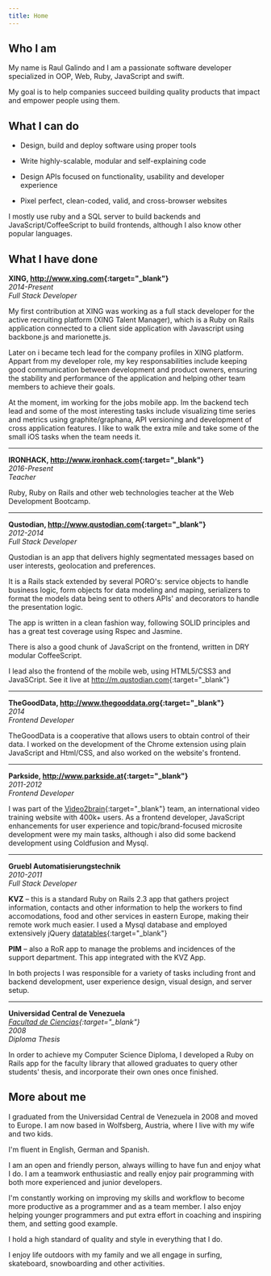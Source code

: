 ```yaml
---
title: Home
---
```


Who I am
--------

My name is Raul Galindo and I am a passionate software developer specialized in OOP, Web, Ruby, JavaScript and swift.

My goal is to help companies succeed building quality products that impact and empower people using them.

What I can do
-------------

* Design, build and deploy software using proper tools

* Write highly-scalable, modular and self-explaining code

* Design APIs focused on functionality, usability and developer experience

* Pixel perfect, clean-coded, valid, and cross-browser websites

I mostly use ruby and a SQL server to build backends and JavaScript/CoffeeScript to build frontends, although I also know other popular languages.

What I have done
----------------

**XING, <http://www.xing.com>{:target="_blank"}**  
*2014-Present*  
*Full Stack Developer*  

My first contribution at XING was working as a full stack developer for the active recruiting platform (XING Talent Manager), which is a Ruby on Rails application connected to a client side application with Javascript using backbone.js and marionette.js.

Later on i became tech lead for the company profiles in XING platform. Appart from my developer role, my key responsabilities include keeping good communication between development and product owners, ensuring the stability and performance of the application and helping other team members to achieve their goals.

At the moment, im working for the jobs mobile app. Im the backend tech lead and some of the most interesting tasks include visualizing time series and metrics using graphite/graphana, API versioning and development of cross application features. I like to walk the extra mile and take some of the small iOS tasks when the team needs it.

* * *

**IRONHACK, <http://www.ironhack.com>{:target="_blank"}**  
*2016-Present*  
*Teacher*  

Ruby, Ruby on Rails and other web technologies teacher at the Web Development Bootcamp.

* * *

**Qustodian, <http://www.qustodian.com>{:target="_blank"}**  
*2012-2014*  
*Full Stack Developer*  

Qustodian is an app that delivers highly segmentated messages based on user interests, geolocation and preferences.

It is a Rails stack extended by several PORO's: service objects to handle business logic, form objects for data modeling and maping, serializers to format the models data being sent to others APIs' and decorators to handle the presentation logic.

The app is written in a clean fashion way, following SOLID principles and has a great test coverage using Rspec and Jasmine.

There is also a good chunk of JavaScript on the frontend, written in DRY modular CoffeeScript.

I lead also the frontend of the mobile web, using HTML5/CSS3 and JavaSCript. See it live at <http://m.qustodian.com>{:target="_blank"}

* * *

**TheGoodData, <http://www.thegooddata.org>{:target="_blank"}**  
*2014*  
*Frontend Developer*  

TheGoodData is a cooperative that allows users to obtain control of their data. I worked on the development of the Chrome extension using plain JavaScript and Html/CSS, and also worked on the website's frontend.

* * *

**Parkside, <http://www.parkside.at>{:target="_blank"}**  
*2011-2012*  
*Frontend Developer*  

I was part of the [Video2brain](http://www.video2brain.com){:target="_blank"} team, an international video training website with 400k+ users. As a frontend developer, JavaScript enhancements for user experience and topic/brand-focused microsite development were my main tasks, although i also did some backend development using Coldfusion and Mysql.

* * *

**Gruebl Automatisierungstechnik**  
*2010-2011*  
*Full Stack Developer*  

**KVZ** – this is a standard Ruby on Rails 2.3 app that gathers project information, contacts and other information to help the workers to find accomodations, food and other services in eastern Europe, making their remote work much easier. I used a Mysql database and employed extensively jQuery [datatables](http://datatables.net){:target="_blank"}

**PIM** – also a RoR app to manage the problems and incidences of the support department. This app integrated with the KVZ App.

In both projects I was responsible for a variety of tasks including front and backend development, user experience design, visual design, and server setup.

* * *

**Universidad Central de Venezuela**  
*[Facultad de Ciencias](http://www.ciens.ucv.ve/ciens/){:target="_blank"}*  
*2008*  
*Diploma Thesis*  

In order to achieve my Computer Science Diploma, I developed a Ruby on Rails app for the faculty library that allowed graduates to query other students' thesis, and incorporate their own ones once finished.

More about me
-------------

I graduated from the Universidad Central de Venezuela in 2008 and moved to Europe. I am now based in Wolfsberg, Austria, where I live with my wife and two kids.

I'm fluent in English, German and Spanish.

I am an open and friendly person, always willing to have fun and enjoy what I do. I am a teamwork enthusiastic and really enjoy pair programming with both more experienced and junior developers.

I'm constantly working on improving my skills and workflow to become more productive as a programmer and as a team member. I also enjoy helping younger programmers and put extra effort in coaching and inspiring them, and setting good example.

I hold a high standard of quality and style in everything that I do.

I enjoy life outdoors with my family and we all engage in surfing, skateboard, snowboarding and other activities.

<!-- <script src="//lightwidget.com/widgets/lightwidget.js"></script><iframe src="//lightwidget.com/widgets/e4d4c5d0cae75c608fa2b57c3e53a9a5.html" id="lightwidget_e4d4c5d0ca" name="lightwidget_e4d4c5d0ca"  scrolling="no" allowtransparency="true" class="lightwidget-widget" style="width: 100%; border: 0; overflow: hidden;"></iframe> -->

